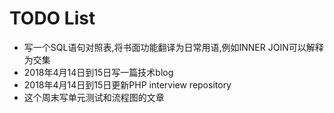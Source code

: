 # TODO List

- 写一个SQL语句对照表,将书面功能翻译为日常用语,例如INNER JOIN可以解释为交集
- 2018年4月14日到15日写一篇技术blog
- 2018年4月14日到15日更新PHP interview repository
- 这个周末写单元测试和流程图的文章

